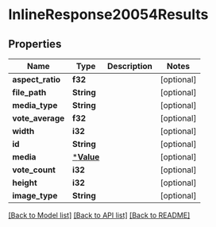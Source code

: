# InlineResponse20054Results

## Properties

Name | Type | Description | Notes
------------ | ------------- | ------------- | -------------
**aspect_ratio** | **f32** |  | [optional] 
**file_path** | **String** |  | [optional] 
**media_type** | **String** |  | [optional] 
**vote_average** | **f32** |  | [optional] 
**width** | **i32** |  | [optional] 
**id** | **String** |  | [optional] 
**media** | [***Value**](.md) |  | [optional] 
**vote_count** | **i32** |  | [optional] 
**height** | **i32** |  | [optional] 
**image_type** | **String** |  | [optional] 

[[Back to Model list]](../README.md#documentation-for-models) [[Back to API list]](../README.md#documentation-for-api-endpoints) [[Back to README]](../README.md)



